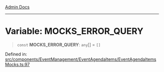 [Admin Docs](/)

***

# Variable: MOCKS\_ERROR\_QUERY

> `const` **MOCKS\_ERROR\_QUERY**: `any`[] = `[]`

Defined in: [src/components/EventManagement/EventAgendaItems/EventAgendaItemsMocks.ts:97](https://github.com/PalisadoesFoundation/talawa-admin/blob/main/src/components/EventManagement/EventAgendaItems/EventAgendaItemsMocks.ts#L97)
